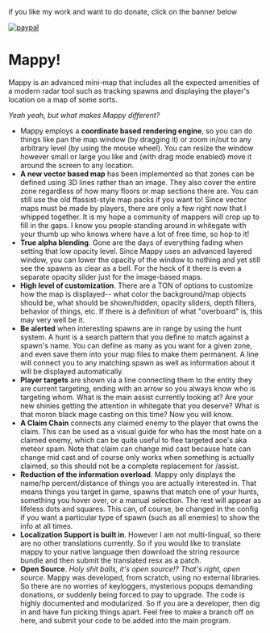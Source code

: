 if you like my work and want to do donate, click on the banner below

[![paypal](https://www.paypalobjects.com/en_US/ES/i/btn/btn_donateCC_LG.gif)](https://www.paypal.com/cgi-bin/webscr?cmd=_s-xclick&hosted_button_id=X36492WV8M92U&source=url)

Mappy!
=====

Mappy is an advanced mini-map that includes all the expected amenities of a modern radar tool such as tracking spawns and displaying the player's location on a map of some sorts.

_Yeah yeah, but what makes Mappy different?_
- Mappy employs a __coordinate based rendering engine__, so you can do things like pan the map window (by dragging it) or zoom in/out to any arbitrary level (by using the mouse wheel). You can resize the window however small or large you like and (with drag mode enabled) move it around the screen to any location.
- __A new vector based map__ has been implemented so that zones can be defined using 3D lines rather than an image. They also cover the entire zone regardless of how many floors or map sections there are. You can still use the old ffassist-style map packs if you want to! Since vector maps must be made by players, there are only a few right now that I whipped together. It is my hope a community of mappers will crop up to fill in the gaps. I know you people standing around in whitegate with your thumb up who knows where have a lot of free time, so hop to it!
- __True alpha blending__. Gone are the days of everything fading when setting that low opacity level. Since Mappy uses an advanced layered window, you can lower the opacity of the window to nothing and yet still see the spawns as clear as a bell. For the heck of it there is even a separate opacity slider just for the image-based maps.
- __High level of customization__. There are a TON of options to customize how the map is displayed-- what color the background/map objects should be, what should be shown/hidden, opacity sliders, depth filters, behavior of things, etc. If there is a definition of what "overboard" is, this may very well be it.
- __Be alerted__ when interesting spawns are in range by using the hunt system. A hunt is a search pattern that you define to match against a spawn's name. You can define as many as you want for a given zone, and even save them into your map files to make them permanent. A line will connect you to any matching spawn as well as information about it will be displayed automatically. 
- __Player targets__ are shown via a line connecting them to the entity they are current targeting, ending with an arrow so you always know who is targeting whom. What is the main assist currently looking at? Are your new shinies getting the attention in whitegate that you deserve? What is that moron black mage casting on this time? Now you will know.
- __A Claim Chain__ connects any claimed enemy to the player that owns the claim. This can be used as a visual guide for who has the most hate on a claimed enemy, which can be quite useful to flee targeted aoe's aka meteor spam. Note that claim can change mid cast because hate can change mid cast and of course only works when something is actually claimed, so this should not be a complete replacement for /assist.
- __Reduction of the information overload__. Mappy only displays the name/hp percent/distance of things you are actually interested in. That means things you target in game, spawns that match one of your hunts, something you hover over, or a manual selection. The rest will appear as lifeless dots and squares. This can, of course, be changed in the config if you want a particular type of spawn (such as all enemies) to show the info at all times.
- __Localization Support is built in__. However I am not multi-lingual, so there are no other translations currently. So if you would like to translate mappy to your native language then download the string resource bundle and then submit the translated resx as a patch.
- __Open Source__. _Holy shit balls, it's open source!? That's right, open source_. Mappy was developed, from scratch, using no external libraries. So there are no worries of keyloggers, mysterious popups demanding donations, or suddenly being forced to pay to upgrade. The code is highly documented and modularized. So if you are a developer, then dig in and have fun picking things apart. Feel free to make a branch off on here, and submit your code to be added into the main program.
